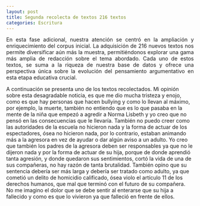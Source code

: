 ```yaml
---
layout: post
title: Segunda recolecta de textos 216 textos
categories: Escritura
---
```

<p style="text-align: justify;">
En esta fase adicional, nuestra atención se centró en la ampliación y enriquecimiento del corpus inicial. La adquisición de 216 nuevos textos nos permite diversificar aún más la muestra, permitiéndonos explorar una gama más amplia de redacción sobre el tema abordado. Cada uno de estos textos, se suma a la riqueza de nuestra base de datos y ofrece una perspectiva única sobre la evolución del pensamiento argumentativo en esta etapa educativa crucial.

A continuación se presenta uno de los textos recolectados.
Mi opinión sobre esta desagradable noticia, es que me dio mucha tristeza y enojo, como es que hay personas que hacen bullying y como lo llevan al máximo, por ejemplo, la muerte, también no entiendo que es lo que pasaba en la mente de la niña que empezó a agredir a Norma Lisbeth y yo creo que no pensó en las consecuencias que le llevaría. También no puedo creer como las autoridades de la escuela no hicieron nada y la forma de actuar de los espectadores, ósea no hicieron nada, por lo contrario, estaban animando más a la agresora en vez de ayudar o dar algún aviso a un adulto. 
Yo creo que también los padres de la agresora deben ser responsables ya que no le dijeron nada y por la forma de actuar de su hija, porque de donde aprendió tanta agresión, y donde quedaron sus sentimientos, cortó la vida de una de sus compañeras, no hay razón de tanta brutalidad.
También opino que su sentencia debería ser más larga y debería ser tratado como adulto, ya que cometió un delito de homicidio calificado, ósea violo el artículo 11 de los derechos humanos, que mal que terminó con el futuro de su compañera.
No me imagino el dolor que se debe sentir al enterarse que su hija a fallecido y como es que lo vivieron ya que falleció en frente de ellos.
</p>
